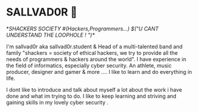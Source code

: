 # SALLVAD0R 🐺

**SHACKERS SOCIETY #(Hackers,Programmers...) $\("U CANT UNDERSTAND THE LOOPHOLE ! ")\**

I'm sallvad0r aka sallvad0r.student & Head of a multi-talented band and family "shackers = society of ethical hackers, we try to provide all the needs of programmers & hackers around the world". I have experience in the field of informatics, especially cyber security. An athlete, music producer, designer and gamer & more .... I like to learn and do everything in life.

I dont like to introduce and talk about myself a lot about the work i have done and what im trying to do. I like to keep learning and striving and gaining skills in my lovely cyber security .
